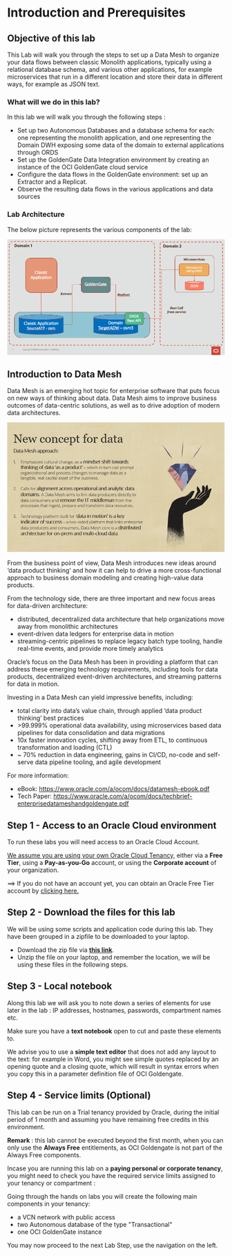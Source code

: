 # Introduction and Prerequisites



## Objective of this lab

This Lab will walk you through the steps to set up a Data Mesh to organize your data flows between classic Monolith applications, typically using a relational database schema, and various other applications, for example microservices that run in a different location and store their data in different ways, for example as JSON text.

### What will we do in this lab?

In this lab we will walk you through the following steps : 

- Set up two Autonomous Databases and a database schema for each: one representing the monolith application, and one representing the Domain DWH exposing some data of the domain to external applications through ORDS
- Set up the GoldenGate Data Integration environment by creating an instance of the OCI GoldenGate cloud service
- Configure the data flows in the GoldenGate environment: set up an Extractor and a Replicat.
- Observe the resulting data flows in the various applications and data sources



### Lab Architecture

The below picture represents the various components of the lab:

![image-20211123113203184](images/image-20211123113203184.png)





## Introduction to Data Mesh
Data Mesh is an emerging hot topic for enterprise software that puts focus on new ways of thinking about data. Data Mesh aims to improve business outcomes of data-centric solutions, as well as to drive adoption of modern data architectures. 

![image-20211115093401165](images/Picture1.png)

From the business point of view, Data Mesh introduces new ideas around ‘data product thinking’ and how it can help to drive a more cross-functional approach to business domain modeling and creating high-value data products. 

From the technology side, there are three important and new focus areas for data-driven architecture: 
- distributed, decentralized data architecture that help organizations move away from monolithic architectures 
- event-driven data ledgers for enterprise data in motion 
- streaming-centric pipelines to replace legacy batch type tooling, handle real-time events, and provide more timely analytics 

Oracle’s focus on the Data Mesh has been in providing a platform that can address these emerging technology requirements, including tools for data products, decentralized event-driven architectures, and streaming patterns for data in motion. 

Investing in a Data Mesh can yield impressive benefits, including: 
- total clarity into data’s value chain, through applied ‘data product thinking’ best practices 
- \>99.999% operational data availability, using microservices based data pipelines for data consolidation and data migrations
- 10x faster innovation cycles, shifting away from ETL, to continuous transformation and loading (CTL) 
- ~ 70% reduction in data engineering, gains in CI/CD, no-code and self-serve data pipeline tooling, and agile development 

For more information:
- eBook: https://www.oracle.com/a/ocom/docs/datamesh-ebook.pdf
- Tech Paper: https://www.oracle.com/a/ocom/docs/techbrief-enterprisedatameshandgoldengate.pdf






## Step 1 - Access to an Oracle Cloud environment

To run these labs you will need access to an Oracle Cloud Account.  

<u>We assume you are using your own Oracle Cloud Tenancy,</u> either via a **Free Tier**, using a **Pay-as-you-Go** account, or using the **Corporate account** of your organization.  

==> If you do not have an account yet, you can obtain  an Oracle Free Tier account by [clicking here.](https://signup.cloud.oracle.com/?sourceType=:em:lw:pety:cpo:::RC_WWMK210617P00118:Lab_WeblogicOCI0709)



## Step 2 - Download the files for this lab

We will be using some scripts and application code during this lab.  They have been grouped in a zipfile to be downloaded to your laptop.

- Download the zip file via **[this link](code/labfiles.zip)**.  
- Unzip the file on your laptop, and remember the location, we will be using these files in the following steps.



## Step 3 - Local notebook

Along this lab we will ask you to note down a series of elements for use later in the lab : IP addresses, hostnames, passwords, compartment names etc.

Make sure you have a **text notebook** open to cut and paste these elements to.  

We advise you to use a **simple text editor** that does not add any layout to the text: for example in Word, you might see simple quotes replaced by an opening quote and a closing quote, which will result in syntax errors when you copy this in a parameter definition file of OCI Goldengate.



## Step 4 - Service limits (Optional)

This lab can be run on a Trial tenancy provided by Oracle, during the initial period of 1 month and assuming you have remaining free credits in this environment.

**Remark** : this lab cannot be executed beyond the first month, when you can only use the **Always Free** entitlements, as OCI Goldengate is not part of the Always Free components. 

Incase you are running this lab on a **paying personal or corporate tenancy**, you might need to check you have the required service limits assigned to your tenancy or compartment :

Going through the hands on labs you will create the following main components in your tenancy:

- a VCN network with public access
- two Autonomous database of the type "Transactional"
- one OCI GoldenGate instance



You may now proceed to the next Lab Step, use the navigation on the left.
